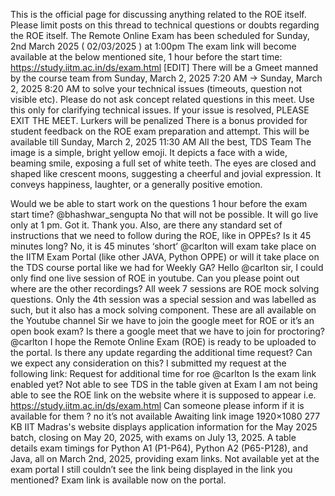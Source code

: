 This is the official page for discussing anything related to the ROE itself. Please limit posts on this thread to technical questions or doubts regarding the ROE itself. The Remote Online Exam has been scheduled for Sunday, 2nd March 2025 ( 02/03/2025 ) at 1:00pm The exam link will become available at the below mentioned site, 1 hour before the start time: https://study.iitm.ac.in/ds/exam.html [EDIT] There will be a Gmeet manned by the course team from Sunday, March 2, 2025 7:20 AM → Sunday, March 2, 2025 8:20 AM to solve your technical issues (timeouts, question not visible etc). Please do not ask concept related questions in this meet. Use this only for clarifying technical issues. If your issue is resolved, PLEASE EXIT THE MEET. Lurkers will be penalized There is a bonus provided for student feedback on the ROE exam preparation and attempt. This will be available till Sunday, March 2, 2025 11:30 AM All the best, TDS Team
The image is a simple, bright yellow emoji.  It depicts a face with a wide, beaming smile, exposing a full set of white teeth. The eyes are closed and shaped like crescent moons, suggesting a cheerful and jovial expression. It conveys happiness, laughter, or a generally positive emotion.

Would we be able to start work on the questions 1 hour before the exam start time?
@bhashwar_sengupta No that will not be possible. It will go live only at 1 pm.
Got it. Thank you. Also, are there any standard set of instructions that we need to follow during the ROE, like in OPPEs?
Is it 45 minutes long?
No, it is 45 minutes ‘short’
@carlton will exam take place on the IITM Exam Portal (like other JAVA, Python OPPE) or will it take place on the TDS course portal like we had for Weekly GA?
Hello @carlton sir, I could only find one live session of ROE in youtube. Can you please point out where are the other recordings?
All week 7 sessions are ROE mock solving questions. Only the 4th session was a special session and was labelled as such, but it also has a mock solving component. These are all available on the Youtube channel
Sir we have to join the google meet for ROE or it’s an open book exam?
Is there a google meet that we have to join for proctoring?
@carlton I hope the Remote Online Exam (ROE) is ready to be uploaded to the portal. Is there any update regarding the additional time request? Can we expect any consideration on this? I submitted my request at the following link: Request for additional time for roe
@carlton Is the exam link enabled yet? Not able to see TDS in the table given at Exam
I am not being able to see the ROE link on the website where it is supposed to appear i.e. https://study.iitm.ac.in/ds/exam.html Can someone please inform if it is available for them ?
no it’s not available
Awaiting link image 1920×1080 277 KB
IIT Madras's website displays application information for the May 2025 batch, closing on May 20, 2025, with exams on July 13, 2025. A table details exam timings for Python A1 (P1-P64), Python A2 (P65-P128), and Java, all on March 2nd, 2025, providing exam links.
Not available yet at the exam portal
I still couldn’t see the link being displayed in the link you mentioned?
Exam link is available now on the portal.

